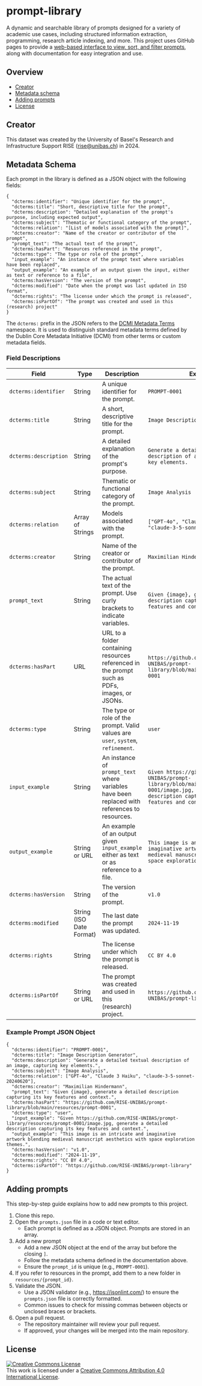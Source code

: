 # prompt-library

A dynamic and searchable library of prompts designed for a variety of academic use cases, including structured information extraction, programming, research article indexing, and more. This project uses GitHub pages to provide a [web-based interface to view, sort, and filter prompts](https://rise-unibas.github.io/prompt-library/), along with documentation for easy integration and use.

## Overview

- [Creator](#creator)
- [Metadata schema](#metadata-schema)
- [Adding prompts](#adding-prompts)
- [License](#license)

## Creator

This dataset was created by the University of Basel's Research and Infrastructure Support RISE (rise@unibas.ch) in 2024. 

## Metadata Schema

Each prompt in the library is defined as a JSON object with the following fields:

```
{
  "dcterms:identifier": "Unique identifier for the prompt",
  "dcterms:title": "Short, descriptive title for the prompt",
  "dcterms:description": "Detailed explanation of the prompt's purpose, including expected output",
  "dcterms:subject": "Thematic or functional category of the prompt",
  "dcterms:relation": "[List of models associated with the prompt]",
  "dcterms:creator": "Name of the creator or contributor of the prompt",
  "prompt_text": "The actual text of the prompt",
  "dcterms:hasPart": "Resources referenced in the prompt",
  "dcterms:type": "The type or role of the prompt",
  "input_example": "An instance of the prompt text where variables have been replaced",
  "output_example": "An example of an output given the input, either as text or reference to a file",
  "dcterms:hasVersion": "The version of the prompt",
  "dcterms:modified": "Date when the prompt was last updated in ISO format",
  "dcterms:rights": "The license under which the prompt is released",
  "dcterms:isPartOf": "The prompt was created and used in this (research) project"
}
```
The `dcterms:` prefix in the JSON refers to the [DCMI Metadata Terms](https://www.dublincore.org/specifications/dublin-core/dcmi-terms/) namespace. It is used to distinguish standard metadata terms defined by the Dublin Core Metadata Initiative (DCMI) from other terms or custom metadata fields.

### Field Descriptions

| **Field**             | **Type**                 | **Description**                                                                               | **Example**                                                                                                                                                              |
|-----------------------|--------------------------|-----------------------------------------------------------------------------------------------|--------------------------------------------------------------------------------------------------------------------------------------------------------------------------|
| `dcterms:identifier`  | String                   | A unique identifier for the prompt.                                                           | `PROMPT-0001`                                                                                                                                                            |
| `dcterms:title`       | String                   | A short, descriptive title for the prompt.                                                    | `Image Description Generator`                                                                                                                                            |
| `dcterms:description` | String                   | A detailed explanation of the prompt's purpose.                                               | `Generate a detailed textual description of an image, capturing key elements.`                                                                                           |
| `dcterms:subject`     | String                   | Thematic or functional category of the prompt.                                                | `Image Analysis`                                                                                                                                                         |
| `dcterms:relation`    | Array of Strings         | Models associated with the prompt.                                                            | `["GPT-4o", "Claude 3 Haiku", "claude-3-5-sonnet-20240620"]`                                                                                                             |
| `dcterms:creator`     | String                   | Name of the creator or contributor of the prompt.                                             | `Maximilian Hindermann`                                                                                                                                                  |
| `prompt_text`         | String                   | The actual text of the prompt. Use curly brackets to indicate variables.                      | `Given {image}, generate a detailed description capturing its key features and context.`                                                                                 |
| `dcterms:hasPart`     | URL                      | URL to a folder containing resources referenced in the prompt such as PDFs, images, or JSONs. | `https://github.com/RISE-UNIBAS/prompt-library/blob/main/resources/prompt-0001`                                                                                          |
| `dcterms:type`        | String                   | The type or role of the prompt. Valid values are `user`, `system`, `refinement`.              | `user`                                                                                                                                                                   |
| `input_example`       | String                   | An instance of `prompt_text` where variables have been replaced with references to resources. | `Given https://github.com/RISE-UNIBAS/prompt-library/blob/main/resources/prompt-0001/image.jpg, generate a detailed description capturing its key features and context.` |
| `output_example`      | String or URL            | An example of an output given `input_example` either as text or as reference to a file.       | `This image is an intricate and imaginative artwork blending medieval manuscript aesthetics with space exploration themes.`                                              |
| `dcterms:hasVersion`  | String                   | The version of the prompt.                                                                    | `v1.0`                                                                                                                                                                   |
| `dcterms:modified`    | String (ISO Date Format) | The last date the prompt was updated.                                                         | `2024-11-19`                                                                                                                                                             |
| `dcterms:rights`      | String                   | The license under which the prompt is released.                                               | `CC BY 4.0`                                                                                                                                                              |
| `dcterms:isPartOf`    | String or URL            | The prompt was created and used in this (research) project.                                   | `https://github.com/RISE-UNIBAS/prompt-library`                                                                                                                          |

### Example Prompt JSON Object

```
{
  "dcterms:identifier": "PROMPT-0001",
  "dcterms:title": "Image Description Generator",
  "dcterms:description": "Generate a detailed textual description of an image, capturing key elements.",
  "dcterms:subject": "Image Analysis",
  "dcterms:relation": ["GPT-4o", "Claude 3 Haiku", "claude-3-5-sonnet-20240620"],
  "dcterms:creator": "Maximilian Hindermann",
  "prompt_text": "Given {image}, generate a detailed description capturing its key features and context.",
  "dcterms:hasPart": "https://github.com/RISE-UNIBAS/prompt-library/blob/main/resources/prompt-0001",
  "dcterms:type": "user",
  "input_example": "Given https://github.com/RISE-UNIBAS/prompt-library/resources/prompt-0001/image.jpg, generate a detailed description capturing its key features and context.",
  "output_example": "This image is an intricate and imaginative artwork blending medieval manuscript aesthetics with space exploration themes.",
  "dcterms:hasVersion": "v1.0",
  "dcterms:modified": "2024-11-19",
  "dcterms:rights": "CC BY 4.0",
  "dcterms:isPartOf": "https://github.com/RISE-UNIBAS/prompt-library"
}
```

## Adding prompts

This step-by-step guide explains how to add new prompts to this project.

1. Clone this repo.
2. Open the `prompts.json` file in a code or text editor.
   - Each prompt is defined as a JSON object. Prompts are stored in an array.
3. Add a new prompt
   - Add a new JSON object at the end of the array but before the closing `]`.
   - Follow the metadata schema defined in the documentation above. 
   - Ensure the `prompt_id` is unique (e.g., `PROMPT-0001`).
4. If you refer to resources in the prompt, add them to a new folder in `resources/{prompt_id}`. 
5. Validate the JSON.
   - Use a JSON validator (e.g., https://jsonlint.com/) to ensure the `prompts.json` file is correctly formatted.
   - Common issues to check for missing commas between objects or unclosed braces or brackets.
6. Open a pull request.
   - The repository maintainer will review your pull request.
   - If approved, your changes will be merged into the main repository.

## License

<a rel="license" href="http://creativecommons.org/licenses/by/4.0/"><img alt="Creative Commons License" style="border-width:0" src="https://i.creativecommons.org/l/by/4.0/88x31.png" /></a><br />This work is licensed under a <a rel="license" href="http://creativecommons.org/licenses/by/4.0/">Creative Commons Attribution 4.0 International License</a>.
